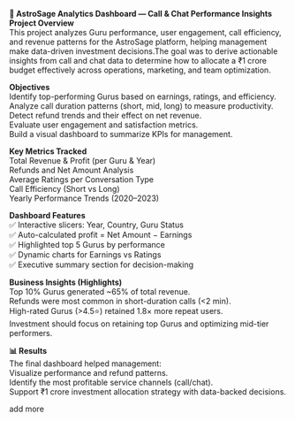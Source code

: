 **🌟 AstroSage Analytics Dashboard — Call & Chat Performance Insights**<br>
**Project Overview**<br>
This project analyzes Guru performance, user engagement, call efficiency, and revenue patterns for the AstroSage platform, helping management make data-driven investment decisions.The goal was to derive actionable insights from call and chat data to determine how to allocate a ₹1 crore budget effectively across operations, marketing, and team optimization.

**Objectives**<br>
Identify top-performing Gurus based on earnings, ratings, and efficiency.<br>
Analyze call duration patterns (short, mid, long) to measure productivity.<br>
Detect refund trends and their effect on net revenue.<br>
Evaluate user engagement and satisfaction metrics.<br>
Build a visual dashboard to summarize KPIs for management.<br>

**Key Metrics Tracked**<br>
Total Revenue & Profit (per Guru & Year)<br>
Refunds and Net Amount Analysis<br>
Average Ratings per Conversation Type<br>
Call Efficiency (Short vs Long)<br>
Yearly Performance Trends (2020–2023)<br>

**Dashboard Features**<br>
✅ Interactive slicers: Year, Country, Guru Status<br>
✅ Auto-calculated profit = Net Amount − Earnings<br>
✅ Highlighted top 5 Gurus by performance<br>
✅ Dynamic charts for Earnings vs Ratings<br>
✅ Executive summary section for decision-making<br>

**Business Insights (Highlights)** <br>
Top 10% Gurus generated ~65% of total revenue.<br>
Refunds were most common in short-duration calls (<2 min).<br>
High-rated Gurus (>4.5⭐) retained 1.8× more repeat users.<br>
Investment should focus on retaining top Gurus and optimizing mid-tier performers.<br>

**📊 Results** <br>
The final dashboard helped management:<br>
Visualize performance and refund patterns.<br>
Identify the most profitable service channels (call/chat).<br>
Support ₹1 crore investment allocation strategy with data-backed decisions.<br>

add more 

